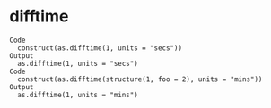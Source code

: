 # difftime

    Code
      construct(as.difftime(1, units = "secs"))
    Output
      as.difftime(1, units = "secs")
    Code
      construct(as.difftime(structure(1, foo = 2), units = "mins"))
    Output
      as.difftime(1, units = "mins")

